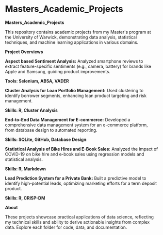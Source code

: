 # Masters_Academic_Projects

**Masters_Academic_Projects**

This repository contains academic projects from my Master's program at the University of Warwick, demonstrating data analysis, statistical techniques, and machine learning applications in various domains.

**Project Overviews**

**Aspect based Sentiment Analysis:** Analyzed smartphone reviews to extract feature-specific sentiments (e.g., camera, battery) for brands like Apple and Samsung, guiding product improvements.

**Tools: Selenium, ABSA, VADER**

**Cluster Analysis for Loan Portfolio Management:** Used clustering to identify borrower segments, enhancing loan product targeting and risk management.

**Skills: R, Cluster Analysis**

**End-to-End Data Management for E-commerce:** Developed a comprehensive data management system for an e-commerce platform, from database design to automated reporting.

**Skills: SQLite, GitHub, Database Design**

**Statistical Analysis of Bike Hires and E-Book Sales:** Analyzed the impact of COVID-19 on bike hire and e-book sales using regression models and statistical analysis.

**Skills: R, Markdown**

**Lead Prediction System for a Private Bank:** Built a predictive model to identify high-potential leads, optimizing marketing efforts for a term deposit product.

**Skills: R, CRISP-DM**


**About**

These projects showcase practical applications of data science, reflecting my technical skills and ability to derive actionable insights from complex data. Explore each folder for code, data, and documentation.


